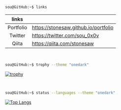 ```bash
sou@GitHub:~$ links
```

| links | |
| :---: | --- |
| Portfolio | https://stonesaw.github.io/portfolio |
| Twitter | https://twitter.com/sou_0x0v |
| Qiita | https://qiita.com/stonesaw |

<br />

```bash
sou@GitHub:~$ trophy --theme "onedark"
```

[![trophy](https://github-profile-trophy.vercel.app/?username=stonesaw&theme=onedark&no-bg=true&no-frame=true)](https://github.com/ryo-ma/github-profile-trophy)

<br />

```bash
sou@GitHub:~$ status --languages --theme "onedark"
```

[![Top Langs](https://github-readme-stats.vercel.app/api/top-langs/?username=stonesaw&langs_count=8&theme=onedark)](https://github.com/anuraghazra/github-readme-stats)
